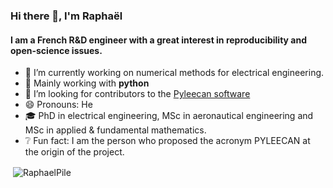 ### Hi there 👋, I'm Raphaël

#### I am a French R&D engineer with a great interest in reproducibility and open-science issues. 

- 🔭 I’m currently working on numerical methods for electrical engineering.
- 🌱 Mainly working with **python**
- 🤔 I’m looking for contributors to the [Pyleecan software](https://github.com/Eomys/pyleecan)
- 😄 Pronouns: He
- ‍🎓 PhD in electrical engineering, MSc in aeronautical engineering and MSc in applied & fundamental mathematics. 
- ❔  Fun fact: I am the person who proposed the acronym PYLEECAN at the origin of the project. 

<p>&nbsp;<img align="center" src="https://github-readme-stats.vercel.app/api?username=RaphaelPile&show_icons=true&theme=dark" alt="RaphaelPile" /></p>

